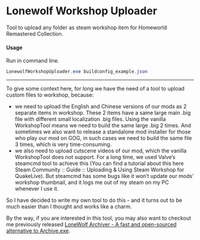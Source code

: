 # Lonewolf Workshop Uploader

Tool to upload any folder as steam workshop item for Homeworld Remastered Collection.

#### Usage

Run in command line.

```powershell
LonewolfWorkshopUploader.exe buildconfig_example.json
```

---

To give some context here, for long we have the need of a tool to upload custom files to workshop, because:

* we need to upload the English and Chinese versions of our mods as 2 separate items in workshop. These 2 items have a same large main .big file with different small localization .big files. Using the vanilla WorkshopTool means we need to build the same large .big 2 times. And sometimes we also want to release a standalone mod installer for those who play our mod on GOG, in such cases we need to build the same file 3 times, which is very time-consuming.
* we also need to upload cutscene videos of our mod, which the vanilla WorkshopTool does not support.
For a long time, we used Valve’s steamcmd tool to achieve this (You can find a tutorial about this here Steam Community :: Guide :: Uploading & Using Steam Workshop for QuakeLive). But steamcmd has some bugs like it won’t update our mods’ workshop thumbnail, and it logs me out of my steam on my PC whenever I use it.

So I have decided to write my own tool to do this - and it turns out to be much easier than I thought and works like a charm.

By the way, if you are interested in this tool, you may also want to checkout me previously released [LoneWolf Archiver - A fast and open-sourced alternative to Archive.exe](https://github.com/lone-wolf-akela/LoneWolf_Archiver).
